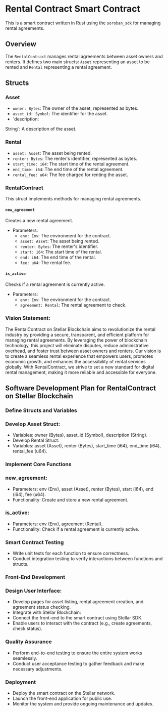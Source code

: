 # Rental Contract Smart Contract

This is a smart contract written in Rust using the `soroban_sdk` for managing rental agreements.

## Overview

The `RentalContract` manages rental agreements between asset owners and renters. It defines two main structs: `Asset` representing an asset to be rented and `Rental` representing a rental agreement.

## Structs

### Asset

- `owner: Bytes`: The owner of the asset, represented as bytes.
- `asset_id: Symbol`: The identifier for the asset.
- `description:

String`: A description of the asset.

### Rental

- `asset: Asset`: The asset being rented.
- `renter: Bytes`: The renter's identifier, represented as bytes.
- `start_time: i64`: The start time of the rental agreement.
- `end_time: i64`: The end time of the rental agreement.
- `rental_fee: u64`: The fee charged for renting the asset.

### RentalContract

This struct implements methods for managing rental agreements.

#### `new_agreement`

Creates a new rental agreement.

- Parameters:
  - `env:
Env`: The environment for the contract.
  - `asset: Asset`: The asset being rented.
  - `renter: Bytes`: The renter's identifier.
  - `start: i64`: The start time of the rental.
  - `end: i64`: The end time of the rental.
  - `fee: u64`: The rental fee.

#### `is_active`

Checks if a rental agreement is currently active.

- Parameters:
  - `env: Env`: The environment for the contract.
  - `agreement: Rental`: The rental agreement to check.
 
### Vision Statement:

The RentalContract on Stellar Blockchain aims to revolutionize the rental industry by providing a secure, transparent, and efficient platform for managing rental agreements. By leveraging the power of blockchain technology, this project will eliminate disputes, reduce administrative overhead, and foster trust between asset owners and renters. Our vision is to create a seamless rental experience that empowers users, promotes economic growth, and enhances the accessibility of rental services globally. With RentalContract, we strive to set a new standard for digital rental management, making it more reliable and accessible for everyone.

## Software Development Plan for RentalContract on Stellar Blockchain

### Define Structs and Variables

### Develop Asset Struct:
- Variables: owner (Bytes), asset_id (Symbol), description (String).
- Develop Rental Struct:
- Variables: asset (Asset), renter (Bytes), start_time (i64), end_time (i64), rental_fee (u64).

### Implement Core Functions

### new_agreement:
- Parameters: env (Env), asset (Asset), renter (Bytes), start (i64), end (i64), fee (u64).
- Functionality: Create and store a new rental agreement.

### is_active:
- Parameters: env (Env), agreement (Rental).
- Functionality: Check if a rental agreement is currently active.

### Smart Contract Testing

- Write unit tests for each function to ensure correctness.
- Conduct integration testing to verify interactions between functions and structs.

### Front-End Development

### Design User Interface:
- Develop pages for asset listing, rental agreement creation, and agreement status checking.
- Integrate with Stellar Blockchain:
- Connect the front-end to the smart contract using Stellar SDK.
- Enable users to interact with the contract (e.g., create agreements, check status).
  
### Quality Assurance
- Perform end-to-end testing to ensure the entire system works seamlessly.
- Conduct user acceptance testing to gather feedback and make necessary adjustments.

### Deployment
- Deploy the smart contract on the Stellar network.
- Launch the front-end application for public use.
- Monitor the system and provide ongoing maintenance and updates.
